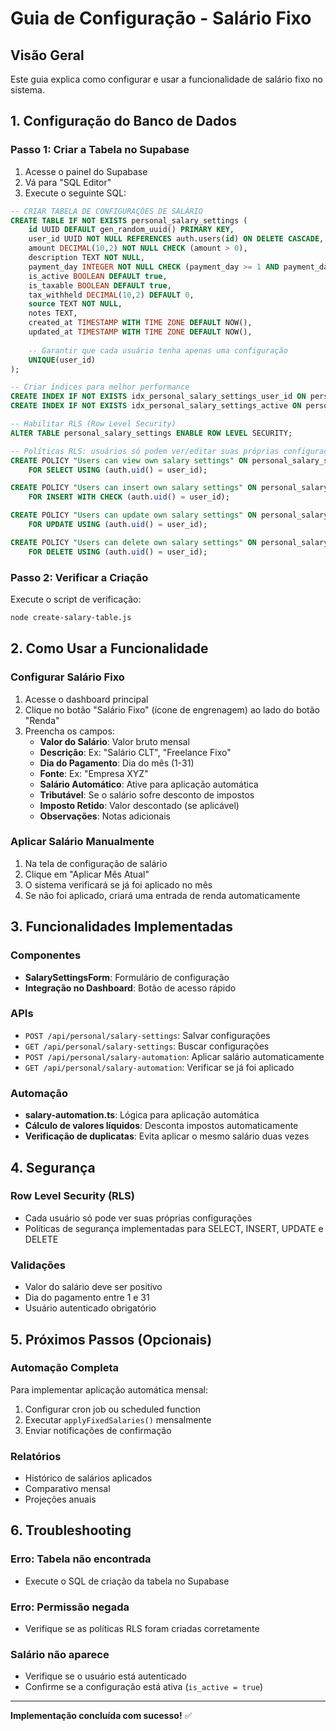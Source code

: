 # Guia de Configuração - Salário Fixo

## Visão Geral
Este guia explica como configurar e usar a funcionalidade de salário fixo no sistema.

## 1. Configuração do Banco de Dados

### Passo 1: Criar a Tabela no Supabase
1. Acesse o painel do Supabase
2. Vá para "SQL Editor"
3. Execute o seguinte SQL:

```sql
-- CRIAR TABELA DE CONFIGURAÇÕES DE SALÁRIO
CREATE TABLE IF NOT EXISTS personal_salary_settings (
    id UUID DEFAULT gen_random_uuid() PRIMARY KEY,
    user_id UUID NOT NULL REFERENCES auth.users(id) ON DELETE CASCADE,
    amount DECIMAL(10,2) NOT NULL CHECK (amount > 0),
    description TEXT NOT NULL,
    payment_day INTEGER NOT NULL CHECK (payment_day >= 1 AND payment_day <= 31), 
    is_active BOOLEAN DEFAULT true,
    is_taxable BOOLEAN DEFAULT true,
    tax_withheld DECIMAL(10,2) DEFAULT 0,
    source TEXT NOT NULL,
    notes TEXT,
    created_at TIMESTAMP WITH TIME ZONE DEFAULT NOW(),
    updated_at TIMESTAMP WITH TIME ZONE DEFAULT NOW(),
    
    -- Garantir que cada usuário tenha apenas uma configuração
    UNIQUE(user_id)
);

-- Criar índices para melhor performance
CREATE INDEX IF NOT EXISTS idx_personal_salary_settings_user_id ON personal_salary_settings(user_id);
CREATE INDEX IF NOT EXISTS idx_personal_salary_settings_active ON personal_salary_settings(is_active);

-- Habilitar RLS (Row Level Security)
ALTER TABLE personal_salary_settings ENABLE ROW LEVEL SECURITY;

-- Políticas RLS: usuários só podem ver/editar suas próprias configurações
CREATE POLICY "Users can view own salary settings" ON personal_salary_settings
    FOR SELECT USING (auth.uid() = user_id);

CREATE POLICY "Users can insert own salary settings" ON personal_salary_settings
    FOR INSERT WITH CHECK (auth.uid() = user_id);

CREATE POLICY "Users can update own salary settings" ON personal_salary_settings
    FOR UPDATE USING (auth.uid() = user_id);

CREATE POLICY "Users can delete own salary settings" ON personal_salary_settings
    FOR DELETE USING (auth.uid() = user_id);
```

### Passo 2: Verificar a Criação
Execute o script de verificação:
```bash
node create-salary-table.js
```

## 2. Como Usar a Funcionalidade

### Configurar Salário Fixo
1. Acesse o dashboard principal
2. Clique no botão "Salário Fixo" (ícone de engrenagem) ao lado do botão "Renda"
3. Preencha os campos:
   - **Valor do Salário**: Valor bruto mensal
   - **Descrição**: Ex: "Salário CLT", "Freelance Fixo"
   - **Dia do Pagamento**: Dia do mês (1-31)
   - **Fonte**: Ex: "Empresa XYZ"
   - **Salário Automático**: Ative para aplicação automática
   - **Tributável**: Se o salário sofre desconto de impostos
   - **Imposto Retido**: Valor descontado (se aplicável)
   - **Observações**: Notas adicionais

### Aplicar Salário Manualmente
1. Na tela de configuração de salário
2. Clique em "Aplicar Mês Atual"
3. O sistema verificará se já foi aplicado no mês
4. Se não foi aplicado, criará uma entrada de renda automaticamente

## 3. Funcionalidades Implementadas

### Componentes
- **SalarySettingsForm**: Formulário de configuração
- **Integração no Dashboard**: Botão de acesso rápido

### APIs
- `POST /api/personal/salary-settings`: Salvar configurações
- `GET /api/personal/salary-settings`: Buscar configurações
- `POST /api/personal/salary-automation`: Aplicar salário automaticamente
- `GET /api/personal/salary-automation`: Verificar se já foi aplicado

### Automação
- **salary-automation.ts**: Lógica para aplicação automática
- **Cálculo de valores líquidos**: Desconta impostos automaticamente
- **Verificação de duplicatas**: Evita aplicar o mesmo salário duas vezes

## 4. Segurança

### Row Level Security (RLS)
- Cada usuário só pode ver suas próprias configurações
- Políticas de segurança implementadas para SELECT, INSERT, UPDATE e DELETE

### Validações
- Valor do salário deve ser positivo
- Dia do pagamento entre 1 e 31
- Usuário autenticado obrigatório

## 5. Próximos Passos (Opcionais)

### Automação Completa
Para implementar aplicação automática mensal:
1. Configurar cron job ou scheduled function
2. Executar `applyFixedSalaries()` mensalmente
3. Enviar notificações de confirmação

### Relatórios
- Histórico de salários aplicados
- Comparativo mensal
- Projeções anuais

## 6. Troubleshooting

### Erro: Tabela não encontrada
- Execute o SQL de criação da tabela no Supabase

### Erro: Permissão negada
- Verifique se as políticas RLS foram criadas corretamente

### Salário não aparece
- Verifique se o usuário está autenticado
- Confirme se a configuração está ativa (`is_active = true`)

---

**Implementação concluída com sucesso!** ✅